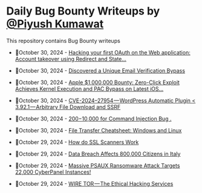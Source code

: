 # Daily Bug Bounty Writeups by [@Piyush Kumawat](https://twitter.com/piyush_supiy) 
This repository contains Bug Bounty writeups

<!-- BLOG-POST-LIST:START -->
 - 💯October 30, 2024 - [Hacking your first OAuth on the Web application: Account takeover using Redirect and State…](https://medium.com/@security.tecno/hacking-your-first-oauth-on-the-web-application-account-takeover-using-redirect-and-state-5e857c7b1d43?source=rss------bug_bounty-5) 

 - 💯October 30, 2024 - [Discovered a Unique Email Verification Bypass](https://mo9khu93r.medium.com/discovered-a-unique-email-verification-bypass-47bb1e955a13?source=rss------bug_bounty-5) 

 - 💯October 30, 2024 - [Apple $1,000,000 Bounty: Zero-Click Exploit Achieves Kernel Execution and PAC Bypass on Latest iOS…](https://medium.com/@vintaconnect/apple-1-000-000-bounty-zero-click-exploit-achieves-kernel-execution-and-pac-bypass-on-latest-ios-7cdf35ff8bc6?source=rss------bug_bounty-5) 

 - 💯October 30, 2024 - [CVE-2024–27954 — WordPress Automatic Plugin &lt; 3.92.1 — Arbitrary File Download and SSRF](https://infosecwriteups.com/cve-2024-27954-wordpress-automatic-plugin-3-92-1-arbitrary-file-download-and-ssrf-34f2e938db54?source=rss------bug_bounty-5) 

 - 💯October 30, 2024 - [$200-$10,000 for Command Injection Bug .](https://medium.com/@anandrishav2228/200-10-000-for-command-injection-bug-2279041f3478?source=rss------bug_bounty-5) 

 - 💯October 30, 2024 - [File Transfer Cheatsheet: Windows and Linux](https://medium.com/@verylazytech/file-transfer-cheatsheet-windows-and-linux-1e36ec9a22ac?source=rss------bug_bounty-5) 

 - 💯October 29, 2024 - [How do SSL Scanners Work](https://medium.com/@serhatcck/how-do-ssl-scanners-work-b4977308e981?source=rss------bug_bounty-5) 

 - 💯October 29, 2024 - [Data Breach Affects 800,000 Citizens in Italy](https://medium.com/@wiretor/data-breach-affects-800-000-citizens-in-italy-1f977df0cab6?source=rss------bug_bounty-5) 

 - 💯October 29, 2024 - [Massive PSAUX Ransomware Attack Targets 22,000 CyberPanel Instances!](https://medium.com/@wiretor/massive-psaux-ransomware-attack-targets-22-000-cyberpanel-instances-2925859c759c?source=rss------bug_bounty-5) 

 - 💯October 29, 2024 - [WIRE TOR — The Ethical Hacking Services](https://medium.com/@wiretor/wire-tor-the-ethical-hacking-services-47ef9ecf7471?source=rss------bug_bounty-5) 
<!-- BLOG-POST-LIST:END -->

